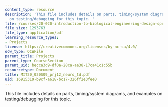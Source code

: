 ```yaml
---
content_type: resource
description: 'This file includes details on parts, timing/system diagrams, and examples
  on testing/debugging for this topic. '
file: /courses/20-020-introduction-to-biological-engineering-design-spring-2009/16915319b9cfa618bc17326ff2e3fee0_MIT20_020S09_prj12_neuro_td.pdf
file_size: 1293763
file_type: application/pdf
learning_resource_types:
- Projects
license: https://creativecommons.org/licenses/by-nc-sa/4.0/
ocw_type: OCWFile
parent_title: Projects
parent_type: CourseSection
parent_uid: becca3d9-df0a-28ca-aa38-17ca41c1c55b
resourcetype: Document
title: MIT20_020S09_prj12_neuro_td.pdf
uid: 16915319-b9cf-a618-bc17-326ff2e3fee0
---
```

This file includes details on parts, timing/system diagrams, and examples on testing/debugging for this topic. 